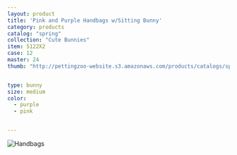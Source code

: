 ```yaml
---
layout: product
title: 'Pink and Purple Handbags w/Sitting Bunny'
category: products
catalog: "spring"
collection: "Cute Bunnies"
item: 5122X2
case: 12
master: 24
thumb: "http://pettingzoo-website.s3.amazonaws.com/products/catalogs/spring/Easter_Bunnys_Outside_Purse.png"


type: bunny
size: medium
color:
  - purple
  - pink


---
```


![Handbags](http://pettingzoo-website.s3.amazonaws.com/products/catalogs/spring/Easter_Bunnys_Outside_Purse.png)